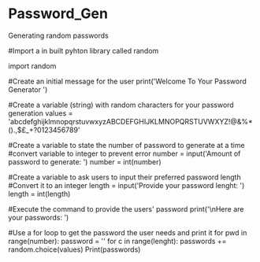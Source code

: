 # Password_Gen
Generating random passwords

#Import a in built pyhton library called random

  import random

#Create an initial message for the user
  print('Welcome To Your Password Generator ')

#Create a variable (string) with random characters for your password generation
  values = 'abcdefghijklmnopqrstuvwxyzABCDEFGHIJKLMNOPQRSTUVWXYZ!@&%*().,$£_+?0123456789'

#Create a variable to state the number of password to generate at a time
#convert variable to integer to prevent error
  number = input('Amount of password to generate: ')
  number = int(number)

#Create a variable to ask users to input their preferred password length
#Convert it to an integer
  length = input('Provide your password lenght: ')
  length = int(length)

#Execute the command to provide the users' password
  print('\nHere are your passwords: ')

#Use a for loop to get the password the user needs and print it
  for pwd in range(number):
      password = ''
      for c in range(lenght):
          passwords += random.choice(values)
  Print(passwords)
